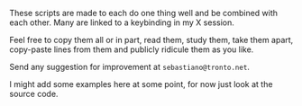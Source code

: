 These scripts are made to each do one thing well and be combined with each
other. Many are linked to a keybinding in my X session.

Feel free to copy them all or in part, read them, study them, take them apart,
copy-paste lines from them and publicly ridicule them as you like.

Send any suggestion for improvement at `sebastiano@tronto.net`.

I might add some examples here at some point, for now just look at the
source code.
